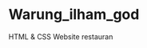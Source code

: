 # Warung_ilham_god
HTML &amp; CSS Website restauran
<!DOCTYPE html>
<html>
  <head>
    <meta charset="utf-8" name="viewport" content="width=device-width, initial-scale=1.0">
    <link rel="stylesheet" href="stylesheet.css">
    <title>A014's Menu</title>
    <style>
      body {
        height: 7000px;
        width: 900px;
        padding-top: 0px;
        margin: auto;
        box-sizing: border-box;
      }

      .header {
        width: 900px;
        height: 100px;
        position: fixed;
        background-color: rgb(185, 185, 172);
        z-index: 1;
        box-sizing: border-box;
      } 

      .logo {
        width: 20%;
        height: 100%;
        float: left;
        background-color: rgb(185, 185, 172); ;
      }

      .logo img {
        width: 180px;
        height: 100px;
        padding: 20px;
        box-sizing: border-box;
      }

      .menu {
        width: 70%;
        height: 100%;
        float: left;
        background-color: rgb(185, 185, 172);;
      }
      
      .menu ul {
        padding: 30px 125px;
      }
      
      .menu li {
        float: left;
        list-style: none;
        padding: 0px 15px 5px; 
        font-size: 14px;
        color: rgb(36, 30, 22);
        text-decoration: none;
      }

      .menu li a:link {
        color: rgb(36, 30, 22);
        text-decoration: none;
      }
      
      .menu li a:visited {
        color: rgb(36, 30, 22);
      }

      .shop {
        width: 10%;
        height: 100%;
        float: left;
      }

      .shop img {
        height: 100px;
        width: 90px;
        padding: 30px;
        box-sizing: border-box;
        background-color: (185, 185, 172);
      }

      /* Use a media query to add a break point at 250px: */
      @media screen and (max-width: 250px) {
        .logo .menu .shop .top-body {
          width: 100%;
        }
      }

      .top-body {
        width: 100%;
        padding-top: 100px;
        z-index: 0;
        box-sizing: border-box;
      } 

      .top-two {
        width: 55%;
        height: 300px;
        float: left;
        box-sizing: border-box;
        background-color: #5dca88;
      }

      .box {
        padding: 45px 20px;
        box-sizing: border-box;
        width: 100%;
      }

      .top-two span {
        margin-left: 20px;
        padding: 7px 15px;
      }

      .btn {
        border-radius: 8px;
        background-color: #e79830;
        box-shadow: 0 7px #684802;
        margin-top: 20px;
      }

      .massage {
        border-radius: 8px;
        background-color: #5dca88;
        cursor: pointer;
        box-shadow: 0 7px #1a7940;
      }

      .top-two h2 {
        padding: 10px 0px 0px 25px;
      }

      .top-two p {
        padding: 0px 25px 10px 25px;
        text-align: justify;
      }

      .top-sidebar {
        width: 45%;
        float: left;
        box-sizing: border-box;
      }

      .top-sidebar img {
        width: 100%;
        height: 300px;
        padding: 0px;
        box-sizing: border-box;
      }

      .bottom-top {
        width: 900px;
        height: 170px;
        float: left;
        margin: auto;
        box-sizing: border-box;
      }

      .box-info {
        float: left;
        width: 300px;
        height: 150px;
        display: inline-block;
        padding-top: 30px;
        box-sizing: border-box;
      }

      .box-info img {
        width: 80px;
        float: left;
        height: 100px;
        padding: 15px 5px;
        box-sizing: border-box;
      }

      .image-title {
        width: 220px;
        float: left;
        height: 130px;
        padding: 5px;
        margin: auto;
        box-sizing: border-box;
      }

      .image-title h5 {
        margin-top: 0px;
      }

      .image-title p {
        text-align: left;
      }

      /* Use a media query to add a break point at 250px (for image in body) */
      @media screen and (min-width: 250px) {
        .top-two .box .top-sidebar .bottom-top {
          width: 100%;
        }
      }
    </style>  
  </head>
  
  <body>
    
    <!-- container for the top of the web page --> 
    <div class="header">
      <!-- top navbar contains the website menu display --> 
      <div class="logo">
        <img src="D:\koding\html_lesson\pizza_hut.png">
      </div>
      <div class="menu">
        <ul>
          <li><a href="'">Home</a></li>
          <li><a href="">About</a></li>
          <li><a href="">Menu</a></li>
          <li><a href="">Reservation</a></li>
          <li><a href="">Contact us</a></li>
        </ul>
      </div>
      <div class="shop">
        <img src="D:\koding\html_lesson\keranjang.png">
      </div>
    </div>
      
    <!-- the second page from the top containing the latest information from the website -->
    <div class="top-body">
      <div class="top-two"> 
        <div class="top-two box">
          <span class="btn">Disc 50% For All Products</span>
          <h2>Welcome to Ilham God's Menu</h2>
          <p class="img-title">Khusus buat kalian yang mager! Pilih menu delivery order dan tentukan makanan kesukaanmu sekarang!!</p>
          <span class="massage">Explore Now</span>  
        </div>
      </div>
      <div class="top-sidebar">
        <img src="D:\koding\html_lesson\rendang.jpg" style="max-width:600px;">
      </div>
      <div class="bottom-top">
        <!-- The box inside the bottom-top -->
        <div class="box-info">
          <img src="D:\koding\html_lesson\discount_duapuluhpersen.jpg">
          <div class="image-title">
            <h5>Dapatkan Voucher Disc 20%</h5> 
            <p>untuk pemesanan 14 Maret 2022 s.d  20 Maret 2022</p>
          </div>
        </div>
        <div class="box-info">
          <img src="D:\koding\html_lesson\Gorengan.png">
          <div class="image-title">
            <h5>Side Dishes</h5>
            <p>Tersedia berbagai menu gorengan premium, dibuat dari bahan segar dan berkualitas.</p>
          </div>  
        </div>
        <div class="box-info">
          <img src="D:\koding\html_lesson\delivery_order.png">
          <div class="image-title">
            <h5>Pesan Antar</h5>
            <p>Dapatkan banyak keuntungan dengan memilih layananpesan antar kami.</p>
          </div>
        </div>
      </div>
    </div> 
      
  </body>
</html>
